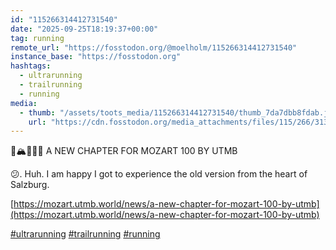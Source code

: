 ```yaml
---
id: "115266314412731540"
date: "2025-09-25T18:19:37+00:00"
tag: running
remote_url: "https://fosstodon.org/@moelholm/115266314412731540"
instance_base: "https://fosstodon.org"
hashtags:
  - ultrarunning
  - trailrunning
  - running
media:
  - thumb: "/assets/toots_media/115266314412731540/thumb_7da7dbb8fdab.jpeg"
    url: "https://cdn.fosstodon.org/media_attachments/files/115/266/313/557/541/358/original/a36ed69be3607f29.jpeg"
---
```

📖🏔️🏃🏻‍♂️ A NEW CHAPTER FOR MOZART 100 BY UTMB

😕. Huh. I am happy I got to experience the old version from the heart of Salzburg. 

[https://mozart.utmb.world/news/a-new-chapter-for-mozart-100-by-utmb](https://mozart.utmb.world/news/a-new-chapter-for-mozart-100-by-utmb)

[#ultrarunning](https://fosstodon.org/tags/ultrarunning) [#trailrunning](https://fosstodon.org/tags/trailrunning) [#running](https://fosstodon.org/tags/running)
